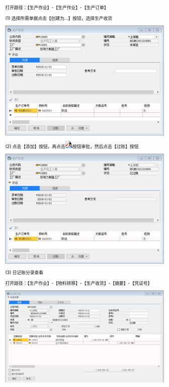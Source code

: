 打开路径：【生产作业】-【生产作业】-【生产订单】

(1) 选择所需单据点击【创建为...】按钮，选择生产收货



![1542786941(1)](BAP_QuickStart_Images/54.1.png)



(2) 点击【添加】按钮，再点击![img](BAP_QuickStart_Images/54.2.png)按钮审批，然后点击【过账】按钮



![1542787043(1)](BAP_QuickStart_Images/54.3.png)



(3) 日记账分录查看

打开路径：【生产作业】-【物料转移】-【生产收货】-【摘要】-【凭证号】



![1542870816(1)](BAP_QuickStart_Images/54.4.png)



